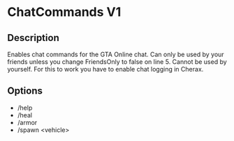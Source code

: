 # ChatCommands V1

## Description

Enables chat commands for the GTA Online chat. Can only be used by your friends unless you change FriendsOnly to false on line 5. Cannot be used by yourself. For this to work you have to enable chat logging in Cherax.

## Options

- /help
- /heal
- /armor
- /spawn \<vehicle>